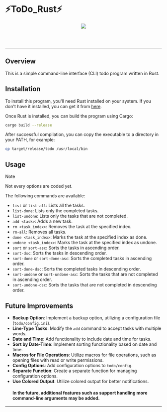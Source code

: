 # ⚡ToDo_Rust⚡
<p align="center">
  <img src="https://skillicons.dev/icons?i=rust" />
  <br/>
</p>
<br/><br/>

---

## Overview

This is a simple command-line interface (CLI) todo program written in Rust.

## Installation

To install this program, you'll need Rust installed on your system. If you don't have it installed, you can get it from [here](https://www.rust-lang.org/tools/install).

Once Rust is installed, you can build the program using Cargo:

```bash
cargo build --release
```

After successful compilation, you can copy the executable to a directory in your PATH, for example:

```bash
cp target/release/todo /usr/local/bin
```

## Usage
> [!NOTE]
> Not every options are coded yet.

The following commands are available:

- `list` or `list-all`: Lists all the tasks.
- `list-done`: Lists only the completed tasks.
- `list-undone`: Lists only the tasks that are not completed.
- `add <task>`: Adds a new task.
- `rm <task_index>`: Removes the task at the specified index.
- `rm-all`: Removes all tasks.
- `done <task_index>`: Marks the task at the specified index as done.
- `undone <task_index>`: Marks the task at the specified index as undone.
- `sort` or `sort-asc`: Sorts the tasks in ascending order.
- `sort-dsc`: Sorts the tasks in descending order.
- `sort-done` or `sort-done-asc`: Sorts the completed tasks in ascending order.
- `sort-done-dsc`: Sorts the completed tasks in descending order.
- `sort-undone` or `sort-undone-asc`: Sorts the tasks that are not completed in ascending order.
- `sort-undone-dsc`: Sorts the tasks that are not completed in descending order.

## Future Improvements

- **Backup Option**: Implement a backup option, utilizing a configuration file (`todo/config.ini`).
- **Line-Type Tasks**: Modify the `add` command to accept tasks with multiple words.
- **Date and Time**: Add functionality to include date and time for tasks.
- **Sort by Date-Time**: Implement sorting functionality based on date and time.
- **Macros for File Operations**: Utilize macros for file operations, such as opening files with read or write permissions.
- **Config Options**: Add configuration options to `todo/config`.
- **Separate Function**: Create a separate function for managing configuration options.
- **Use Colored Output**: Utilize colored output for better notifications.
  #### In the future, additional features such as support handling more command-line arguments may be added.

---
